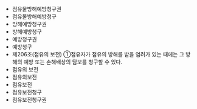 - 점유물방해예방청구권
- 점유물방해예방청구
- 방해예방청구권
- 방해예방청구
- 예방청구권
- 예방청구
- 제206조(점유의 보전) ①점유자가 점유의 방해를 받을 염려가 있는 때에는 그 방해의 예방 또는 손해배상의 담보를 청구할 수 있다.
- 점유의 보전
- 점유의보전
- 점유보전
- 점유보전청구
- 점유보전청구권